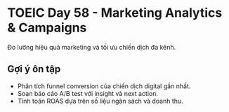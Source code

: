 # TOEIC Day 58 - Marketing Analytics & Campaigns

Đo lường hiệu quả marketing và tối ưu chiến dịch đa kênh.

## Gợi ý ôn tập
- Phân tích funnel conversion của chiến dịch digital gần nhất.
- Soạn báo cáo A/B test với insight và next action.
- Tính toán ROAS dựa trên số liệu ngân sách và doanh thu.
